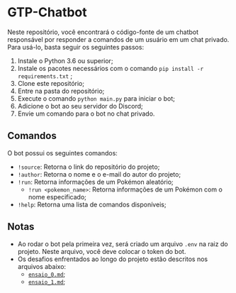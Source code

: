 # GTP-Chatbot
Neste repositório, você encontrará o código-fonte de um chatbot responsável por responder a comandos de um usuário em um chat privado. Para usá-lo, basta seguir os seguintes passos:

1. Instale o Python 3.6 ou superior;
2. Instale os pacotes necessários com o comando `pip install -r requirements.txt` ;
3. Clone este repositório;
4. Entre na pasta do repositório;
5. Execute o comando `python main.py` para iniciar o bot;
6. Adicione o bot ao seu servidor do Discord;
7. Envie um comando para o bot no chat privado.

## Comandos
O bot possui os seguintes comandos:

- `!source`: Retorna o link do repositório do projeto;
- `!author`: Retorna o nome e o e-mail do autor do projeto;
- `!run`: Retorna informações de um Pokémon aleatório;
    - `!run <pokemon_name>`: Retorna informações de um Pokémon com o nome especificado;
- `!help`: Retorna uma lista de comandos disponíveis;


## Notas
- Ao rodar o bot pela primeira vez, será criado um arquivo `.env` na raiz do projeto. Neste arquivo, você deve colocar o token do bot.
- Os desafios enfrentados ao longo do projeto estão descritos nos arquivos abaixo:
    - [`ensaio_0.md`](ensaios/ensaio_0.md);
    - [`ensaio_1.md`](ensaios/ensaio_1.md);
